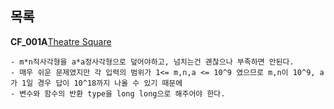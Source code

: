 목록
-------
**CF_001A**[Theatre Square](http://codeforces.com/problemset/problem/1/A)
```
- m*n직사각형을 a*a정사각형으로 덮어야하고, 넘치는건 괜찮으나 부족하면 안된다.
- 매우 쉬운 문제였지만 각 입력의 범위가 1<= m,n,a <= 10^9 였으므로 m,n이 10^9, a가 1일 경우 답이 10^18까지 나올 수 있기 때문에
- 변수와 함수의 반환 type을 long long으로 해주어야 한다.
```
